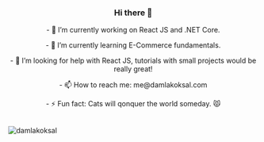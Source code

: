 <h3 align="center">Hi there 👋</h3>


<p align="center"> - 🔭 I’m currently working on React JS and .NET Core. </p>
<p align="center"> - 🌱 I’m currently learning E-Commerce fundamentals.</p>
<p align="center"> - 🤔 I’m looking for help with React JS, tutorials with small projects would be really great!</p>
<p align="center"> - 📫 How to reach me: me@damlakoksal.com</p>
<p align="center"> - ⚡ Fun fact: Cats will qonquer the world someday. 😾</p>
  <br/>
  <img align="center" class="image" src="https://github-readme-stats.vercel.app/api?username=damlakoksal&show_icons=true&theme=tokyonight" alt="damlakoksal" />


